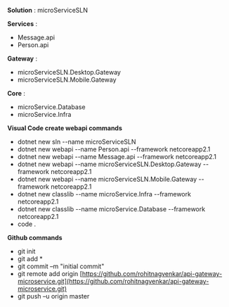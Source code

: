 **Solution** : microServiceSLN

**Services** :

- Message.api
- Person.api

**Gateway** :

- microServiceSLN.Desktop.Gateway
- microServiceSLN.Mobile.Gateway

**Core** :

- microService.Database
- microService.Infra

**Visual Code create webapi commands**

- dotnet new sln --name microServiceSLN
- dotnet new webapi --name Person.api --framework netcoreapp2.1
- dotnet new webapi --name Message.api --framework netcoreapp2.1
- dotnet new webapi --name microServiceSLN.Desktop.Gateway --framework netcoreapp2.1
- dotnet new webapi --name microServiceSLN.Mobile.Gateway --framework netcoreapp2.1
- dotnet new classlib --name microService.Infra --framework netcoreapp2.1
- dotnet new classlib --name microService.Database --framework netcoreapp2.1
- code .

**Github commands**

- git init
- git add \*
- git commit –m &quot;initial commit&quot;
- git remote add origin [https://github.com/rohitnagvenkar/api-gateway-microservice.git](https://github.com/rohitnagvenkar/api-gateway-microservice.git)
- git push –u origin master